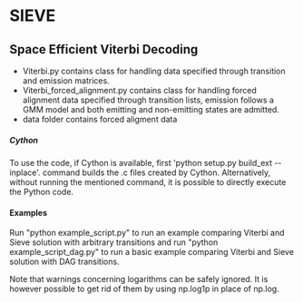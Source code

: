 # SIEVE

## Space Efficient Viterbi Decoding

* Viterbi.py contains class for handling data specified through transition and emission matrices. 
* Viterbi_forced_alignment.py contains class for handling forced alignment data specified through transition lists, emission follows a GMM model and both emitting and non-emitting states are admitted.
* data folder contains forced aligment data 

##### Cython
To use the code, if Cython is available, first 'python setup.py build_ext --inplace'. command builds the .c files created by Cython. Alternatively, without running the mentioned command, it is possible to directly execute the Python code.

#### Examples 

Run "python example_script.py" to run an example comparing Viterbi and Sieve solution with arbitrary transitions and run "python example_script_dag.py" to run a basic example comparing Viterbi and Sieve solution with DAG transitions. 


Note that warnings concerning logarithms can be safely ignored. It is however possible to get rid of them by using np.log1p in place of np.log. 

